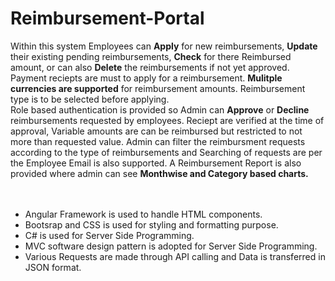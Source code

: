 # Reimbursement-Portal
Within this system Employees can <strong>Apply</strong> for new reimbursements, <strong>Update</strong> their existing pending reimbursements, <strong>Check</strong> for there Reimbursed amount, or can also <strong>Delete</strong> the reimbursements if not yet approved. Payment reciepts are must to apply for a reimbursement. <strong>Mulitple currencies are supported</strong> for reimbursement amounts. Reimbursement type is to be selected before applying.<br>
Role based authentication is provided so Admin can <strong>Approve</strong> or <strong>Decline</strong> reimbursements requested by employees. Reciept are verified at the time of approval, Variable amounts are can be reimbursed but restricted to not more than requested value. Admin can filter the reimbursment requests according to the type of reimbursements and Searching of requests are per the Employee Email is also supported. A Reimbursement Report is also provided where admin can see <strong>Monthwise and Category based charts.</strong><br>
<br><br>
<ul>
  <li>Angular Framework is used to handle HTML components.</li>
  <li>Bootsrap and CSS is used for styling and formatting purpose.</li>
  <li>C# is used for Server Side Programming.</li>
  <li>MVC software design pattern is adopted for Server Side Programming.</li>
  <li>Various Requests are made through API calling and Data is transferred in JSON format.</li>
</ul>
